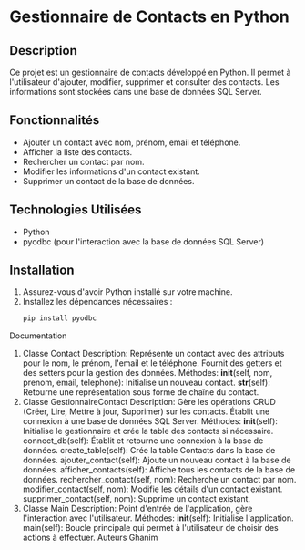 # Gestionnaire de Contacts en Python

## Description
Ce projet est un gestionnaire de contacts développé en Python. Il permet à l'utilisateur d'ajouter, modifier, supprimer et consulter des contacts. Les informations sont stockées dans une base de données SQL Server.

## Fonctionnalités
- Ajouter un contact avec nom, prénom, email et téléphone.
- Afficher la liste des contacts.
- Rechercher un contact par nom.
- Modifier les informations d'un contact existant.
- Supprimer un contact de la base de données.

## Technologies Utilisées
- Python
- pyodbc (pour l'interaction avec la base de données SQL Server)

## Installation
1. Assurez-vous d'avoir Python installé sur votre machine.
2. Installez les dépendances nécessaires :
   ```bash
   pip install pyodbc
Documentation
1. Classe Contact
Description: Représente un contact avec des attributs pour le nom, le prénom, l'email et le téléphone. Fournit des getters et des setters pour la gestion des données.
Méthodes:
__init__(self, nom, prenom, email, telephone): Initialise un nouveau contact.
__str__(self): Retourne une représentation sous forme de chaîne du contact.
2. Classe GestionnaireContact
Description: Gère les opérations CRUD (Créer, Lire, Mettre à jour, Supprimer) sur les contacts. Établit une connexion à une base de données SQL Server.
Méthodes:
__init__(self): Initialise le gestionnaire et crée la table des contacts si nécessaire.
connect_db(self): Établit et retourne une connexion à la base de données.
create_table(self): Crée la table Contacts dans la base de données.
ajouter_contact(self): Ajoute un nouveau contact à la base de données.
afficher_contacts(self): Affiche tous les contacts de la base de données.
rechercher_contact(self, nom): Recherche un contact par nom.
modifier_contact(self, nom): Modifie les détails d'un contact existant.
supprimer_contact(self, nom): Supprime un contact existant.
3. Classe Main
Description: Point d'entrée de l'application, gère l'interaction avec l'utilisateur.
Méthodes:
__init__(self): Initialise l'application.
main(self): Boucle principale qui permet à l'utilisateur de choisir des actions à effectuer.
Auteurs
Ghanim

